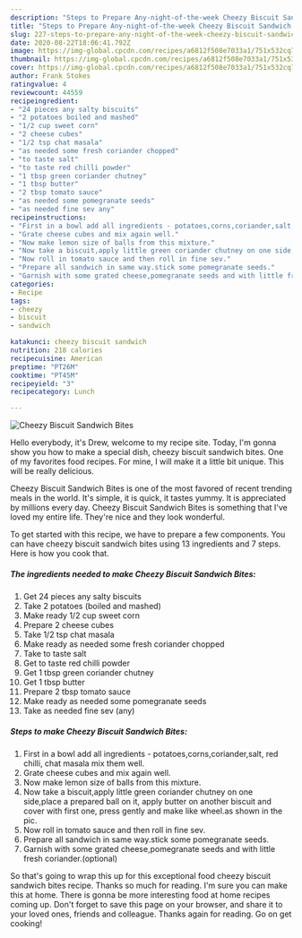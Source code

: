 ```yaml
---
description: "Steps to Prepare Any-night-of-the-week Cheezy Biscuit Sandwich Bites"
title: "Steps to Prepare Any-night-of-the-week Cheezy Biscuit Sandwich Bites"
slug: 227-steps-to-prepare-any-night-of-the-week-cheezy-biscuit-sandwich-bites
date: 2020-08-22T18:06:41.792Z
image: https://img-global.cpcdn.com/recipes/a6812f508e7033a1/751x532cq70/cheezy-biscuit-sandwich-bites-recipe-main-photo.jpg
thumbnail: https://img-global.cpcdn.com/recipes/a6812f508e7033a1/751x532cq70/cheezy-biscuit-sandwich-bites-recipe-main-photo.jpg
cover: https://img-global.cpcdn.com/recipes/a6812f508e7033a1/751x532cq70/cheezy-biscuit-sandwich-bites-recipe-main-photo.jpg
author: Frank Stokes
ratingvalue: 4
reviewcount: 44559
recipeingredient:
- "24 pieces any salty biscuits"
- "2 potatoes boiled and mashed"
- "1/2 cup sweet corn"
- "2 cheese cubes"
- "1/2 tsp chat masala"
- "as needed some fresh coriander chopped"
- "to taste salt"
- "to taste red chilli powder"
- "1 tbsp green coriander chutney"
- "1 tbsp butter"
- "2 tbsp tomato sauce"
- "as needed some pomegranate seeds"
- "as needed fine sev any"
recipeinstructions:
- "First in a bowl add all ingredients - potatoes,corns,coriander,salt, red chilli, chat masala mix them well."
- "Grate cheese cubes and mix again well."
- "Now make lemon size of balls from this mixture."
- "Now take a biscuit,apply little green coriander chutney on one side,place a prepared ball on it, apply butter on another biscuit and cover with first one, press gently and make like wheel.as shown in the pic."
- "Now roll in tomato sauce and then roll in fine sev."
- "Prepare all sandwich in same way.stick some pomegranate seeds."
- "Garnish with some grated cheese,pomegranate seeds and with little fresh coriander.(optional)"
categories:
- Recipe
tags:
- cheezy
- biscuit
- sandwich

katakunci: cheezy biscuit sandwich 
nutrition: 218 calories
recipecuisine: American
preptime: "PT26M"
cooktime: "PT45M"
recipeyield: "3"
recipecategory: Lunch

---
```



![Cheezy Biscuit Sandwich Bites](https://img-global.cpcdn.com/recipes/a6812f508e7033a1/751x532cq70/cheezy-biscuit-sandwich-bites-recipe-main-photo.jpg)

Hello everybody, it's Drew, welcome to my recipe site. Today, I'm gonna show you how to make a special dish, cheezy biscuit sandwich bites. One of my favorites food recipes. For mine, I will make it a little bit unique. This will be really delicious.

Cheezy Biscuit Sandwich Bites is one of the most favored of recent trending meals in the world. It's simple, it is quick, it tastes yummy. It is appreciated by millions every day. Cheezy Biscuit Sandwich Bites is something that I've loved my entire life. They're nice and they look wonderful.




To get started with this recipe, we have to prepare a few components. You can have cheezy biscuit sandwich bites using 13 ingredients and 7 steps. Here is how you cook that.

<!--inarticleads1-->

##### The ingredients needed to make Cheezy Biscuit Sandwich Bites:

1. Get 24 pieces any salty biscuits
1. Take 2 potatoes (boiled and mashed)
1. Make ready 1/2 cup sweet corn
1. Prepare 2 cheese cubes
1. Take 1/2 tsp chat masala
1. Make ready as needed some fresh coriander chopped
1. Take to taste salt
1. Get to taste red chilli powder
1. Get 1 tbsp green coriander chutney
1. Get 1 tbsp butter
1. Prepare 2 tbsp tomato sauce
1. Make ready as needed some pomegranate seeds
1. Take as needed fine sev (any)




<!--inarticleads2-->

##### Steps to make Cheezy Biscuit Sandwich Bites:

1. First in a bowl add all ingredients - potatoes,corns,coriander,salt, red chilli, chat masala mix them well.
1. Grate cheese cubes and mix again well.
1. Now make lemon size of balls from this mixture.
1. Now take a biscuit,apply little green coriander chutney on one side,place a prepared ball on it, apply butter on another biscuit and cover with first one, press gently and make like wheel.as shown in the pic.
1. Now roll in tomato sauce and then roll in fine sev.
1. Prepare all sandwich in same way.stick some pomegranate seeds.
1. Garnish with some grated cheese,pomegranate seeds and with little fresh coriander.(optional)




So that's going to wrap this up for this exceptional food cheezy biscuit sandwich bites recipe. Thanks so much for reading. I'm sure you can make this at home. There is gonna be more interesting food at home recipes coming up. Don't forget to save this page on your browser, and share it to your loved ones, friends and colleague. Thanks again for reading. Go on get cooking!
